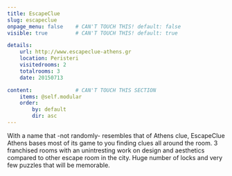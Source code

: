 ```yaml
---
title: EscapeClue 
slug: escapeclue
onpage_menu: false    # CAN'T TOUCH THIS! default: false
visible: true         # CAN'T TOUCH THIS! default: true

details:
    url: http://www.escapeclue-athens.gr
    location: Peristeri
    visitedrooms: 2
    totalrooms: 3
    date: 20150713

content:              # CAN'T TOUCH THIS SECTION
    items: @self.modular
    order:
        by: default
        dir: asc
---
```


With a name that -not randomly- resembles that of Athens clue, EscapeClue Athens bases most of its game to you finding clues all around the room. 
3 franchised rooms with an unintresting work on design and aesthetics compared to other escape room in the city. 
Huge number of locks and very few puzzles that will be memorable.